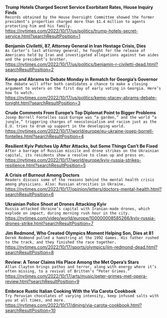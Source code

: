 **Trump Hotels Charged Secret Service Exorbitant Rates, House Inquiry Finds**\
`Records obtained by the House Oversight Committee showed the former president’s properties charged more than $1.4 million to agents protecting him and his family.`\
https://nytimes.com/2022/10/17/us/politics/trump-hotels-secret-service.html?searchResultPosition=1

**Benjamin Civiletti, 87, Attorney General in Iran Hostage Crisis, Dies**\
`As Carter’s last attorney general, he fought for the release of Americans held by Iran and investigated allegations against two aides and the president’s brother.`\
https://nytimes.com/2022/10/17/us/politics/benjamin-r-civiletti-dead.html?searchResultPosition=2

**Kemp and Abrams to Debate Monday in Rematch for Georgia’s Governor**\
`The debate will offer both candidates a chance to make a closing argument to voters on the first day of early voting in Georgia. Here’s how to watch.`\
https://nytimes.com/2022/10/17/us/politics/kemp-stacey-abrams-debate-tonight.html?searchResultPosition=3

**Crude Comments From Europe’s Top Diplomat Point to Bigger Problems**\
`Josep Borrell Fontelles said Europe was “a garden,” and the world “a jungle,” triggering charges of neocolonialism and racism just as the E.U. tries to drum up support in the developing world.`\
https://nytimes.com/2022/10/17/world/europe/eu-ukraine-josep-borrell-fontelles.html?searchResultPosition=4

**Resilient Kyiv Patches Up After Attacks, but Some Things Can’t Be Fixed**\
`After a barrage of Russian missile and drone strikes on the Ukrainian capital, its residents show a resolve to clean up and press on.`\
https://nytimes.com/2022/10/17/world/europe/kyiv-russia-strikes-resilience.html?searchResultPosition=5

**A Crisis of Burnout Among Doctors**\
`Readers discuss some of the reasons behind the mental health crisis among physicians. Also: Russian atrocities in Ukraine.`\
https://nytimes.com/2022/10/17/opinion/letters/doctors-mental-health.html?searchResultPosition=6

**Ukrainian Police Shoot at Drones Attacking Kyiv**\
`Russia attacked Ukraine’s capital with Iranian-made drones, which explode on impact, during morning rush hour in the city.`\
https://nytimes.com/video/world/europe/100000008585266/kyiv-russia-drones-strike.html?searchResultPosition=7

**Jim Redmond, Who Created Olympics Moment Helping Son, Dies at 81**\
`Derek Redmond pulled a hamstring at the 1992 Games. His father rushed to the track, and they finished the race together.`\
https://nytimes.com/2022/10/17/sports/olympics/jim-redmond-dead.html?searchResultPosition=8

**Review: A Tenor Claims His Place Among the Met Opera’s Stars**\
`Allan Clayton brings pathos and terror, along with energy where it’s often missing, to a revival of Britten’s “Peter Grimes.”`\
https://nytimes.com/2022/10/17/arts/music/peter-grimes-met-opera-review.html?searchResultPosition=9

**Embrace Rustic Italian Cooking With the Via Carota Cookbook**\
`Try Peruvian chocolates of varying intensity, keep infused salts with you at all times, and more.`\
https://nytimes.com/2022/10/17/dining/via-carota-cookbook.html?searchResultPosition=10

